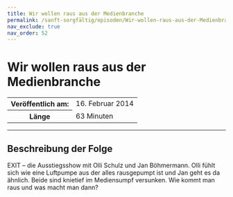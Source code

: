 ```yaml
---
title: Wir wollen raus aus der Medienbranche
permalink: /sanft-sorgfältig/episoden/Wir-wollen-raus-aus-der-Medienbranche
nav_exclude: true
nav_order: 52
---
```


# Wir wollen raus aus der Medienbranche
<table class="resp-table dcf-table dcf-table-responsive dcf-table-bordered dcf-table-striped dcf-w-100%">
                    <tbody>
                        <tr>
                            <th scope="row">Veröffentlich am:</th>
                            <td data-label="Veröffentlich am:">16. Februar 2014</td>
                        </tr>
                        <tr>
                            <th scope="row">Länge </th>
                            <td data-label="Länge ">63 Minuten</td>
                        </tr></tbody>
                </table>

***

## Beschreibung der Folge

<div>
EXIT – die Ausstiegsshow mit Olli Schulz und Jan Böhmermann. Olli fühlt sich wie eine Luftpumpe aus der alles rausgepumpt ist und Jan geht es da ähnlich. Beide sind knietief im Mediensumpf versunken. Wie kommt man raus und was macht man dann?  
</div>

